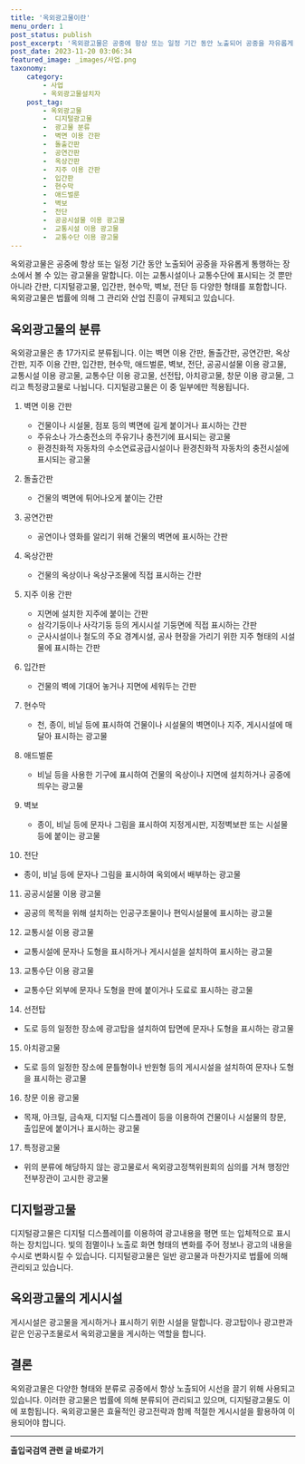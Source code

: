 ```yaml
---
title: '옥외광고물이란'
menu_order: 1
post_status: publish
post_excerpt: '옥외광고물은 공중에 항상 또는 일정 기간 동안 노출되어 공중을 자유롭게 통행하는 장소에서 볼 수 있는 광고물을 말합니다. 이는 교통시설이나 교통수단에 표시되는 것 뿐만 아니라 간판, 디지털광고물, 입간판, 현수막, 벽보, 전단 등 다양한 형태를 포함합니다. 옥외광고물은 법률에 의해 그 관리와 산업 진흥이 규제되고 있습니다.'
post_date: 2023-11-20 03:06:34
featured_image: _images/사업.png
taxonomy:
    category:
        - 사업
        - 옥외광고물설치자
    post_tag:
        - 옥외광고물
        -  디지털광고물
        -  광고물 분류
        -  벽면 이용 간판
        -  돌출간판
        -  공연간판
        -  옥상간판
        -  지주 이용 간판
        -  입간판
        -  현수막
        -  애드벌룬
        -  벽보
        -  전단
        -  공공시설물 이용 광고물
        -  교통시설 이용 광고물
        -  교통수단 이용 광고물
---
```



옥외광고물은 공중에 항상 또는 일정 기간 동안 노출되어 공중을 자유롭게 통행하는 장소에서 볼 수 있는 광고물을 말합니다. 이는 교통시설이나 교통수단에 표시되는 것 뿐만 아니라 간판, 디지털광고물, 입간판, 현수막, 벽보, 전단 등 다양한 형태를 포함합니다. 옥외광고물은 법률에 의해 그 관리와 산업 진흥이 규제되고 있습니다.

## 옥외광고물의 분류

옥외광고물은 총 17가지로 분류됩니다. 이는 벽면 이용 간판, 돌출간판, 공연간판, 옥상간판, 지주 이용 간판, 입간판, 현수막, 애드벌룬, 벽보, 전단, 공공시설물 이용 광고물, 교통시설 이용 광고물, 교통수단 이용 광고물, 선전탑, 아치광고물, 창문 이용 광고물, 그리고 특정광고물로 나뉩니다. 디지털광고물은 이 중 일부에만 적용됩니다.

1. 벽면 이용 간판
   - 건물이나 시설물, 점포 등의 벽면에 길게 붙이거나 표시하는 간판
   - 주유소나 가스충전소의 주유기나 충전기에 표시되는 광고물
   - 환경친화적 자동차의 수소연료공급시설이나 환경친화적 자동차의 충전시설에 표시되는 광고물

2. 돌출간판
   - 건물의 벽면에 튀어나오게 붙이는 간판

3. 공연간판
   - 공연이나 영화를 알리기 위해 건물의 벽면에 표시하는 간판

4. 옥상간판
   - 건물의 옥상이나 옥상구조물에 직접 표시하는 간판

5. 지주 이용 간판
   - 지면에 설치한 지주에 붙이는 간판
   - 삼각기둥이나 사각기둥 등의 게시시설 기둥면에 직접 표시하는 간판
   - 군사시설이나 철도의 주요 경계시설, 공사 현장을 가리기 위한 지주 형태의 시설물에 표시하는 간판

6. 입간판
   - 건물의 벽에 기대어 놓거나 지면에 세워두는 간판

7. 현수막
   - 천, 종이, 비닐 등에 표시하여 건물이나 시설물의 벽면이나 지주, 게시시설에 매달아 표시하는 광고물

8. 애드벌룬
   - 비닐 등을 사용한 기구에 표시하여 건물의 옥상이나 지면에 설치하거나 공중에 띄우는 광고물
   
9. 벽보
   - 종이, 비닐 등에 문자나 그림을 표시하여 지정게시판, 지정벽보판 또는 시설물 등에 붙이는 광고물
   
10. 전단
   - 종이, 비닐 등에 문자나 그림을 표시하여 옥외에서 배부하는 광고물
   
11. 공공시설물 이용 광고물
   - 공공의 목적을 위해 설치하는 인공구조물이나 편익시설물에 표시하는 광고물
   
12. 교통시설 이용 광고물
   - 교통시설에 문자나 도형을 표시하거나 게시시설을 설치하여 표시하는 광고물
   
13. 교통수단 이용 광고물
   - 교통수단 외부에 문자나 도형을 판에 붙이거나 도료로 표시하는 광고물
   
14. 선전탑
   - 도로 등의 일정한 장소에 광고탑을 설치하여 탑면에 문자나 도형을 표시하는 광고물
   
15. 아치광고물
   - 도로 등의 일정한 장소에 문틀형이나 반원형 등의 게시시설을 설치하여 문자나 도형을 표시하는 광고물
   
16. 창문 이용 광고물
   - 목재, 아크릴, 금속재, 디지털 디스플레이 등을 이용하여 건물이나 시설물의 창문, 출입문에 붙이거나 표시하는 광고물
   
17. 특정광고물
   - 위의 분류에 해당하지 않는 광고물로서 옥외광고정책위원회의 심의를 거쳐 행정안전부장관이 고시한 광고물
   

## 디지털광고물

디지털광고물은 디지털 디스플레이를 이용하여 광고내용을 평면 또는 입체적으로 표시하는 장치입니다. 빛의 점멸이나 노출로 화면 형태의 변화를 주어 정보나 광고의 내용을 수시로 변화시킬 수 있습니다. 디지털광고물은 일반 광고물과 마찬가지로 법률에 의해 관리되고 있습니다.

## 옥외광고물의 게시시설

게시시설은 광고물을 게시하거나 표시하기 위한 시설을 말합니다. 광고탑이나 광고판과 같은 인공구조물로서 옥외광고물을 게시하는 역할을 합니다.

## 결론

옥외광고물은 다양한 형태와 분류로 공중에서 항상 노출되어 시선을 끌기 위해 사용되고 있습니다. 이러한 광고물은 법률에 의해 분류되어 관리되고 있으며, 디지털광고물도 이에 포함됩니다. 옥외광고물은 효율적인 광고전략과 함께 적절한 게시시설을 활용하여 이용되어야 합니다.


<!-- wp:separator -->
<hr class="wp-block-separator has-alpha-channel-opacity"/>
<!-- /wp:separator -->

<!-- wp:group {"backgroundColor":"base","layout":{"type":"constrained"}} -->
<div class="wp-block-group has-base-background-color has-background"><!-- wp:paragraph {"align":"center","fontSize":"medium"} -->
<p class="has-text-align-center has-large-font-size"><strong>출입국검역 관련 글 바로가기</strong></p>
<!-- /wp:paragraph -->


<!-- wp:latest-posts
{"categories":[{"id":14934,"count":19,"description":"","link":"https://uknowlaw.com/category/%ec%b6%9c%ec%9e%85%ea%b5%ad%ea%b2%80%ec%97%ad/","name":"출입국검역","slug":"출입국검역","taxonomy":"category","parent":0,"meta":[],"_links":{"self":[{"href":"https://uknowlaw.com/wp-json/wp/v2/categories/14934"}],"collection":[{"href":"https://uknowlaw.com/wp-json/wp/v2/categories"}],"about":[{"href":"https://uknowlaw.com/wp-json/wp/v2/taxonomies/category"}],"wp:post_type":[{"href":"https://uknowlaw.com/wp-json/wp/v2/posts?categories=14934"}],"curies":[{"name":"wp","href":"https://api.w.org/{rel}","templated":true}]}}],"postsToShow":100,"excerptLength":28,"postLayout":"grid","columns":2,"featuredImageAlign":"left","featuredImageSizeSlug":"large","fontSize":"small"} /--></div>
<!-- /wp:group -->